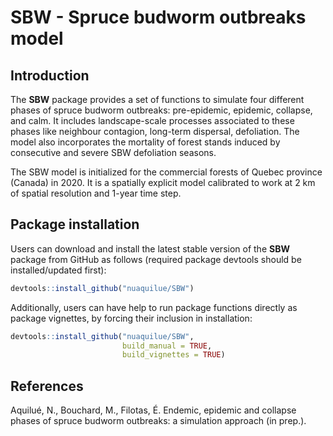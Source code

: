 # SBW - Spruce budworm outbreaks model

## Introduction

The **SBW** package provides a set of functions to simulate four different phases of spruce budworm outbreaks: pre-epidemic, epidemic, collapse, and calm. It includes landscape-scale processes associated to these phases like neighbour contagion, long-term dispersal, defoliation. The model also incorporates the mortality of forest stands induced by consecutive and severe SBW defoliation seasons.

The SBW model is initialized for the commercial forests of Quebec province (Canada) in 2020. It is a spatially explicit model calibrated to work at 2 km of spatial resolution and 1-year time step.


## Package installation

Users can download and install the latest stable version of the **SBW** package from GitHub as follows (required package devtools should be installed/updated first):

```R
devtools::install_github("nuaquilue/SBW")
```
Additionally, users can have help to run package functions directly as package vignettes, by forcing their inclusion in installation:

```R
devtools::install_github("nuaquilue/SBW", 
                         build_manual = TRUE,
                         build_vignettes = TRUE)
```

## References

Aquilué, N., Bouchard, M., Filotas, É. Endemic, epidemic and collapse phases of spruce budworm outbreaks: a simulation approach (in prep.).
